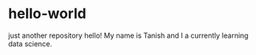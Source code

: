# hello-world
just another repository
hello! My name is Tanish and I a currently learning data science.
